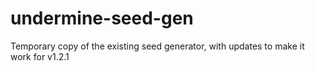 # undermine-seed-gen

Temporary copy of the existing seed generator, with updates to make it work for v1.2.1
